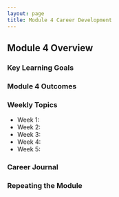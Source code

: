 ```yaml
---
layout: page
title: Module 4 Career Development
---
```


## Module 4 Overview

### Key Learning Goals

### Module 4 Outcomes

### Weekly Topics

* Week 1: 
* Week 2: 
* Week 3: 
* Week 4:
* Week 5: 

### Career Journal

### Repeating the Module

